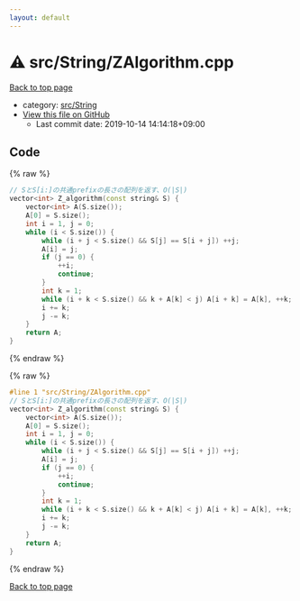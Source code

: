 ```yaml
---
layout: default
---
```


<!-- mathjax config similar to math.stackexchange -->
<script type="text/javascript" async
  src="https://cdnjs.cloudflare.com/ajax/libs/mathjax/2.7.5/MathJax.js?config=TeX-MML-AM_CHTML">
</script>
<script type="text/x-mathjax-config">
  MathJax.Hub.Config({
    TeX: { equationNumbers: { autoNumber: "AMS" }},
    tex2jax: {
      inlineMath: [ ['$','$'] ],
      processEscapes: true
    },
    "HTML-CSS": { matchFontHeight: false },
    displayAlign: "left",
    displayIndent: "2em"
  });
</script>

<script type="text/javascript" src="https://cdnjs.cloudflare.com/ajax/libs/jquery/3.4.1/jquery.min.js"></script>
<script src="https://cdn.jsdelivr.net/npm/jquery-balloon-js@1.1.2/jquery.balloon.min.js" integrity="sha256-ZEYs9VrgAeNuPvs15E39OsyOJaIkXEEt10fzxJ20+2I=" crossorigin="anonymous"></script>
<script type="text/javascript" src="../../../assets/js/copy-button.js"></script>
<link rel="stylesheet" href="../../../assets/css/copy-button.css" />


# :warning: src/String/ZAlgorithm.cpp

<a href="../../../index.html">Back to top page</a>

* category: <a href="../../../index.html#ac276d2326c527c8c7dbcbb63d85c6c7">src/String</a>
* <a href="{{ site.github.repository_url }}/blob/master/src/String/ZAlgorithm.cpp">View this file on GitHub</a>
    - Last commit date: 2019-10-14 14:14:18+09:00




## Code

<a id="unbundled"></a>
{% raw %}
```cpp
// SとS[i:]の共通prefixの長さの配列を返す、O(|S|)
vector<int> Z_algorithm(const string& S) {
    vector<int> A(S.size());
    A[0] = S.size();
    int i = 1, j = 0;
    while (i < S.size()) {
        while (i + j < S.size() && S[j] == S[i + j]) ++j;
        A[i] = j;
        if (j == 0) {
            ++i;
            continue;
        }
        int k = 1;
        while (i + k < S.size() && k + A[k] < j) A[i + k] = A[k], ++k;
        i += k;
        j -= k;
    }
    return A;
}

```
{% endraw %}

<a id="bundled"></a>
{% raw %}
```cpp
#line 1 "src/String/ZAlgorithm.cpp"
// SとS[i:]の共通prefixの長さの配列を返す、O(|S|)
vector<int> Z_algorithm(const string& S) {
    vector<int> A(S.size());
    A[0] = S.size();
    int i = 1, j = 0;
    while (i < S.size()) {
        while (i + j < S.size() && S[j] == S[i + j]) ++j;
        A[i] = j;
        if (j == 0) {
            ++i;
            continue;
        }
        int k = 1;
        while (i + k < S.size() && k + A[k] < j) A[i + k] = A[k], ++k;
        i += k;
        j -= k;
    }
    return A;
}

```
{% endraw %}

<a href="../../../index.html">Back to top page</a>

